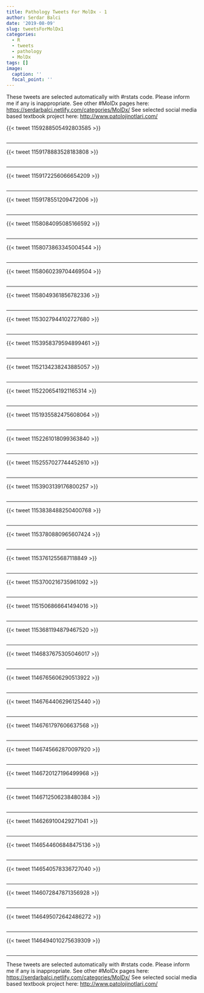 ```yaml
---
title: Pathology Tweets For MolDx - 1
author: Serdar Balci
date: '2019-08-09'
slug: tweetsForMolDx1
categories:
  - R
  - tweets
  - pathology
  - MolDx
tags: []
image:
  caption: ''
  focal_point: ''
---
```



These tweets are selected automatically with #rstats code. Please inform me if any is inappropriate.
See other #MolDx pages here: https://serdarbalci.netlify.com/categories/MolDx/ 
See selected social media based textbook project here: http://www.patolojinotlari.com/

{{< tweet 1159288505492803585 >}}
<br>
<br>
<hr>
{{< tweet 1159178883528183808 >}}
<br>
<br>
<hr>
{{< tweet 1159172256066654209 >}}
<br>
<br>
<hr>
{{< tweet 1159178551209472006 >}}
<br>
<br>
<hr>
{{< tweet 1158084095085166592 >}}
<br>
<br>
<hr>
{{< tweet 1158073863345004544 >}}
<br>
<br>
<hr>
{{< tweet 1158060239704469504 >}}
<br>
<br>
<hr>
{{< tweet 1158049361856782336 >}}
<br>
<br>
<hr>
{{< tweet 1153027944102727680 >}}
<br>
<br>
<hr>
{{< tweet 1153958379594899461 >}}
<br>
<br>
<hr>
{{< tweet 1152134238243885057 >}}
<br>
<br>
<hr>
{{< tweet 1152206541921165314 >}}
<br>
<br>
<hr>
{{< tweet 1151935582475608064 >}}
<br>
<br>
<hr>
{{< tweet 1152261018099363840 >}}
<br>
<br>
<hr>
{{< tweet 1152557027744452610 >}}
<br>
<br>
<hr>
{{< tweet 1153903139176800257 >}}
<br>
<br>
<hr>
{{< tweet 1153838488250400768 >}}
<br>
<br>
<hr>
{{< tweet 1153780880965607424 >}}
<br>
<br>
<hr>
{{< tweet 1153761255687118849 >}}
<br>
<br>
<hr>
{{< tweet 1153700216735961092 >}}
<br>
<br>
<hr>
{{< tweet 1151506866641494016 >}}
<br>
<br>
<hr>
{{< tweet 1153681194879467520 >}}
<br>
<br>
<hr>
{{< tweet 1146837675305046017 >}}
<br>
<br>
<hr>
{{< tweet 1146765606290513922 >}}
<br>
<br>
<hr>
{{< tweet 1146764406296125440 >}}
<br>
<br>
<hr>
{{< tweet 1146761797606637568 >}}
<br>
<br>
<hr>
{{< tweet 1146745662870097920 >}}
<br>
<br>
<hr>
{{< tweet 1146720127196499968 >}}
<br>
<br>
<hr>
{{< tweet 1146712506238480384 >}}
<br>
<br>
<hr>
{{< tweet 1146269100429271041 >}}
<br>
<br>
<hr>
{{< tweet 1146544606848475136 >}}
<br>
<br>
<hr>
{{< tweet 1146540578336727040 >}}
<br>
<br>
<hr>
{{< tweet 1146072847871356928 >}}
<br>
<br>
<hr>
{{< tweet 1146495072642486272 >}}
<br>
<br>
<hr>
{{< tweet 1146494010275639309 >}}
<br>
<br>
<hr>


These tweets are selected automatically with #rstats code. Please inform me if any is inappropriate.
See other #MolDx pages here: https://serdarbalci.netlify.com/categories/MolDx/ 
See selected social media based textbook project here: http://www.patolojinotlari.com/
